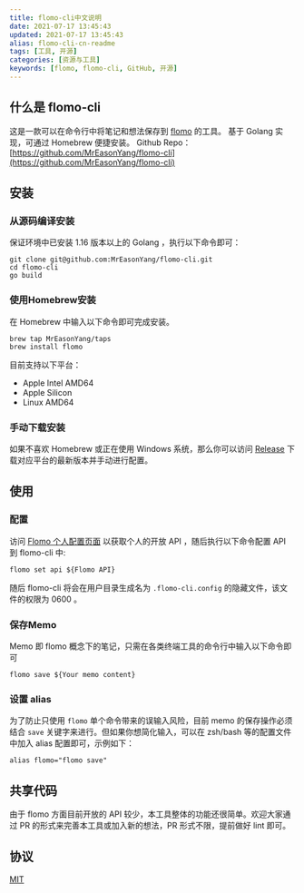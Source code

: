 ```yaml
---
title: flomo-cli中文说明
date: 2021-07-17 13:45:43
updated: 2021-07-17 13:45:43
alias: flomo-cli-cn-readme
tags: [工具, 开源]
categories: [资源与工具]
keywords: [flomo, flomo-cli, GitHub, 开源]
---
```

## 什么是 flomo-cli
这是一款可以在命令行中将笔记和想法保存到 [flomo](https://flomoapp.com/) 的工具。
基于 Golang 实现，可通过 Homebrew 便捷安装。
Github Repo：[https://github.com/MrEasonYang/flomo-cli](https://github.com/MrEasonYang/flomo-cli)<!--more-->

## 安装
### 从源码编译安装
保证环境中已安装 1.16 版本以上的 Golang ，执行以下命令即可：
```shell
git clone git@github.com:MrEasonYang/flomo-cli.git
cd flomo-cli
go build
```
### 使用Homebrew安装
在 Homebrew 中输入以下命令即可完成安装。
```shell
brew tap MrEasonYang/taps
brew install flomo
```
目前支持以下平台：
- Apple Intel AMD64
- Apple Silicon
- Linux AMD64
### 手动下载安装
如果不喜欢 Homebrew 或正在使用 Windows 系统，那么你可以访问 [Release](https://github.com/MrEasonYang/flomo-cli/releases) 下载对应平台的最新版本并手动进行配置。

## 使用
### 配置
访问 [Flomo 个人配置页面](https://flomoapp.com/mine?source=incoming_webhook) 以获取个人的开放 API ，随后执行以下命令配置 API 到 flomo-cli 中:
```shell
flomo set api ${Flomo API}
```
随后 flomo-cli 将会在用户目录生成名为 `.flomo-cli.config` 的隐藏文件，该文件的权限为 0600 。
### 保存Memo
Memo 即 flomo 概念下的笔记，只需在各类终端工具的命令行中输入以下命令即可
```shell
flomo save ${Your memo content}
```
### 设置 alias
为了防止只使用 `flomo` 单个命令带来的误输入风险，目前 memo 的保存操作必须结合 `save` 关键字来进行。但如果你想简化输入，可以在 zsh/bash 等的配置文件中加入 alias 配置即可，示例如下：
```shell
alias flomo="flomo save" 
```

## 共享代码
由于 flomo 方面目前开放的 API 较少，本工具整体的功能还很简单。欢迎大家通过 PR 的形式来完善本工具或加入新的想法，PR 形式不限，提前做好 lint 即可。

## 协议
[MIT](https://github.com/MrEasonYang/flomo-cli/blob/main/LICENSE)